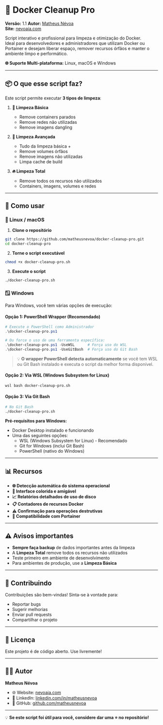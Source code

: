 # 🧹 Docker Cleanup Pro

**Versão:** 1.1
**Autor:** [Matheus Névoa](https://www.linkedin.com/in/matheusnevoa)  
**Site:** [nevoaia.com](https://nevoaia.com)

Script interativo e profissional para limpeza e otimização do Docker.  
Ideal para desenvolvedores e administradores que utilizam Docker ou Portainer e desejam liberar espaço, remover recursos órfãos e manter o ambiente limpo e performático.

**🌐 Suporte Multi-plataforma:** Linux, macOS e Windows

---

## 📦 O que esse script faz?

Este script permite executar **3 tipos de limpeza**:

1. **🧽 Limpeza Básica**
   - Remove containers parados
   - Remove redes não utilizadas
   - Remove imagens dangling

2. **🧼 Limpeza Avançada**
   - Tudo da limpeza básica +
   - Remove volumes órfãos
   - Remove imagens não utilizadas
   - Limpa cache de build

3. **🔥 Limpeza Total**
   - Remove todos os recursos não utilizados
   - Containers, imagens, volumes e redes

---

## 🚀 Como usar

### 🐧 Linux / macOS

1. **Clone o repositório**

```bash
git clone https://github.com/matheusnevoa/docker-cleanup-pro.git
cd docker-cleanup-pro
```

2. **Torne o script executável**

```bash
chmod +x docker-cleanup-pro.sh
```

3. **Execute o script**

```bash
./docker-cleanup-pro.sh
```

### 🪟 Windows

Para Windows, você tem várias opções de execução:

#### Opção 1: PowerShell Wrapper (Recomendado)
```powershell
# Execute o PowerShell como Administrador
.\docker-cleanup-pro.ps1

# Ou force o uso de uma ferramenta específica:
.\docker-cleanup-pro.ps1 -UseWSL      # Força uso do WSL
.\docker-cleanup-pro.ps1 -UseGitBash  # Força uso do Git Bash
```
> 💡 **O wrapper PowerShell detecta automaticamente** se você tem WSL ou Git Bash instalado e executa o script da melhor forma disponível.

#### Opção 2: Via WSL (Windows Subsystem for Linux)
```bash
wsl bash docker-cleanup-pro.sh
```

#### Opção 3: Via Git Bash
```bash
# No Git Bash
./docker-cleanup-pro.sh
```

**Pré-requisitos para Windows:**
- Docker Desktop instalado e funcionando
- Uma das seguintes opções:
  - WSL (Windows Subsystem for Linux) - Recomendado
  - Git for Windows (inclui Git Bash)
  - PowerShell (nativo do Windows)

---

## 📊 Recursos

- **🌐 Detecção automática do sistema operacional**
- **🎨 Interface colorida e amigável**  
- **📈 Relatórios detalhados de uso de disco**
- **📋 Contadores de recursos Docker**
- **⚠️ Confirmação para operações destrutivas**
- **🐳 Compatibilidade com Portainer**

---

## ⚠️ Avisos importantes

- **Sempre faça backup** de dados importantes antes da limpeza
- A **Limpeza Total** remove todos os recursos não utilizados
- Teste primeiro em ambiente de desenvolvimento
- Para ambientes de produção, use a **Limpeza Básica**

---

## 🤝 Contribuindo

Contribuições são bem-vindas! Sinta-se à vontade para:

- Reportar bugs
- Sugerir melhorias  
- Enviar pull requests
- Compartilhar o projeto

---

## 📄 Licença

Este projeto é de código aberto. Use livremente! 

---

## 👨‍💻 Autor

**Matheus Névoa**
- 🌐 Website: [nevoaia.com](https://nevoaia.com)
- 💼 LinkedIn: [linkedin.com/in/matheusnevoa](https://www.linkedin.com/in/matheusnevoa)
- 🐙 GitHub: [github.com/matheusnevoa](https://github.com/matheusnevoa)

---

💡 **Se este script foi útil para você, considere dar uma ⭐ no repositório!**
